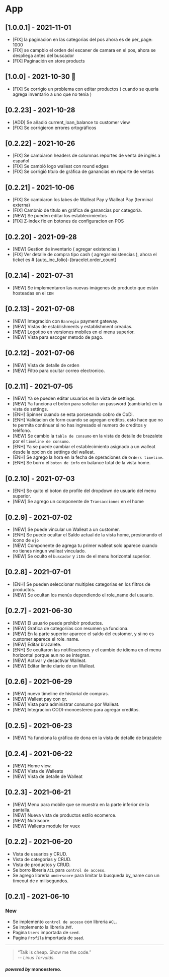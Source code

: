 # App

## [1.0.0.1] - 2021-11-01
- [FIX] la paginacion en las categorias del pos ahora es de per_page: 1000
- [FIX] se campbio el orden del escaner de camara en el pos, ahora se despliega antes del buscador
- [FIX] Paginación en store products

## [1.0.0] - 2021-10-30 👑
- [FIX] Se corrigio un problema con editar productos ( cuando se queria agrega inventario a uno que no tenia )

## [0.2.23] - 2021-10-28
- [ADD] Se añadió current_loan_balance to customer view
- [FIX] Se corrigieron errores ortográficos

## [0.2.22] - 2021-10-26
- [FIX] Se cambiaron headers de columnas reportes de venta de inglés a español
- [FIX] Se cambió logo walleat con round edges
- [FIX] Se corrigió título de gráfica de ganancias en reporte de ventas

## [0.2.21] - 2021-10-06
- [FIX] Se cambiaron los labes de Walleat Pay y Walleat Pay (terminal externa)
- [FIX] Cambnio de titulo en gráfica de ganancias por categoría.
- [NEW] Se pueden editar los establecimientos
- [FIX] Z-index fix en botones de configuracion en POS
## [0.2.20] - 2021-09-28
- [NEW] Gestion de inventario ( agregar existencias )
- [FIX] Ver detalle de compra tipo cash ( agregar existencias ), ahora el ticket es # {auto_inc_folio}-{bracelet.order_count}

## [0.2.14] - 2021-07-31
- [NEW] Se implementaron las nuevas imágenes de producto que están hosteadas en el `CDN`

## [0.2.13] - 2021-07-08
- [NEW] Integración con `Banregio` payment gateway.
- [NEW] Vistas de establishments y establishment creadas.
- [NEW] Logotipo en versiones mobiles en el menu superior.
- [NEW] Vista para escoger metodo de pago.

## [0.2.12] - 2021-07-06
- [NEW] Vista de detalle de orden
- [NEW] Filtro para ocultar correo electronico.

## [0.2.11] - 2021-07-05
- [NEW] Ya se pueden editar usuarios en la vista de settings.
- [NEW] Ya funciona el boton para solicitar un password (cambiarlo) en la vista de settings.
- [ENH] Spinner cuando se esta porcesando cobro de CoDi.
- [ENH] Validacion de form cuando se agregan creditos, esto hace que no te permita continuar si no has ingresado el numero de creditos y teléfono.
- [NEW] Se cambio la `tabla de consumo` en la vista de detalle de brazalete por el `timeline de consumo`.
- [ENH] Ya se puede cambiar el establecimiento asignado a un walleat desde la opcion de settings del walleat.
- [ENH] Se agrego la hora en la fecha de operaciones de `Orders timeline`.
- [ENH] Se borro el `boton de info` en balance total de la vista home.

## [0.2.10] - 2021-07-03
- [ENH] Se quito el boton de profile del dropdown de usuario del menu superior.
- [NEW] Se agrego un componente de `Transacciones` en el home

## [0.2.9] - 2021-07-02
- [NEW] Se puede vincular un Walleat a un customer.
- [ENH] Se puede ocultar el Saldo actual de la vista home, presionando el icono de `ojo`
- [NEW] Componente de agrega tu primer walleat solo aparece cuando no tienes ningun walleat vinculado.
- [NEW] Se oculto el `buscador` y `i18n` de el menu horizontal superior.

## [0.2.8] - 2021-07-01
- [ENH] Se pueden seleccionar multiples categorias en los filtros de productos.
- [NEW] Se ocultan los menús dependiendo el role_name del usuario.

## [0.2.7] - 2021-06-30
- [NEW] El usuario puede prohibir productos.
- [NEW] Grafica de categoriías con resumen ya funciona.
- [NEW] En la parte superior aparece el saldo del customer, y si no es customer aparece el role_name.
- [NEW] Editar brazalete.
- [ENH] Se ocultaron las notificaciones y el cambio de idioma en el menu horizontal porque aun no se integran.
- [NEW] Activar y desactivar Walleat.
- [NEW] Editar limite diario de un Walleat.

## [0.2.6] - 2021-06-29
- [NEW] nuevo timeline de historial de compras.
- [NEW] Walleat pay con qr.
- [NEW] Vista para administrar consumo por Walleat.
- [NEW] Integracion CODI-monoestereo para agregar creditos.

## [0.2.5] - 2021-06-23
- [NEW] Ya funciona la gráfica de dona en la vista de detalle de brazalete

## [0.2.4] - 2021-06-22
- [NEW] Home view.
- [NEW] Vista de Walleats
- [NEW] Vista de detalle de Walleat

## [0.2.3] - 2021-06-21
- [NEW] Menu para mobile que se muestra en la parte inferior de la pantalla.
- [NEW] Nueva vista de productos estilo ecomerce.
- [NEW] Nutriscore.
- [NEW] Walleats module for vuex

## [0.2.2] - 2021-06-20
- Vista de usuarios y CRUD.
- Vista de categorias y CRUD.
- Vista de productos y CRUD.
- Se borro libreria `ACL` para `control de acceso`.
- Se agrego libreria `underscore` para limitar la busqueda by_name con un timeout de `n` milisegundos.

## [0.2.1] - 2021-06-10
### New
- Se implemento `control de acceso` con libreria `ACL`.
- Se implemento la libreria `JWT`.
- Pagina `Users` importada de `seed`.
- Pagina `Profile` importada de `seed`.

---

>“Talk is cheap. Show me the code.”\
> -- <cite>Linus Torvalds.</cite>

#### _powered by_ monoestereo.